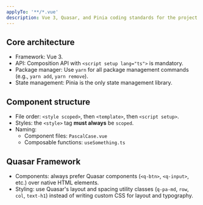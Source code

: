 ```yaml
---
applyTo: '**/*.vue'
description: Vue 3, Quasar, and Pinia coding standards for the project.
---
```


## Core architecture

- Framework: Vue 3.
- API: Composition API with `<script setup lang="ts">` is mandatory.
- Package manager: Use `yarn` for all package management commands (e.g., `yarn add`, `yarn remove`).
- State management: Pinia is the only state management library.

## Component structure

- File order: `<style scoped>`, then `<template>`, then `<script setup>`.
- Styles: the `<style>` tag **must always** be `scoped`.
- Naming:
  - Component files: `PascalCase.vue`
  - Composable functions: `useSomething.ts`

## Quasar Framework

- Components: always prefer Quasar components (`<q-btn>`, `<q-input>`, etc.) over native HTML elements.
- Styling: use Quasar's layout and spacing utility classes (`q-pa-md`, `row`, `col`, `text-h1`) instead of writing custom CSS for layout and typography.
